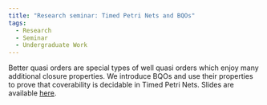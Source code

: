 ```yaml
---
title: "Research seminar: Timed Petri Nets and BQOs"
tags:
  - Research
  - Seminar
  - Undergraduate Work
---
```


Better quasi orders are special types of well quasi orders which enjoy many additional closure properties. We introduce BQOs and use their properties to prove that coverability is decidable in Timed Petri Nets. Slides are available [here](https://meettaraviya.github.io/pdfs/CS_735_Slides.pdf "Timed Petri Nets and BQOs").